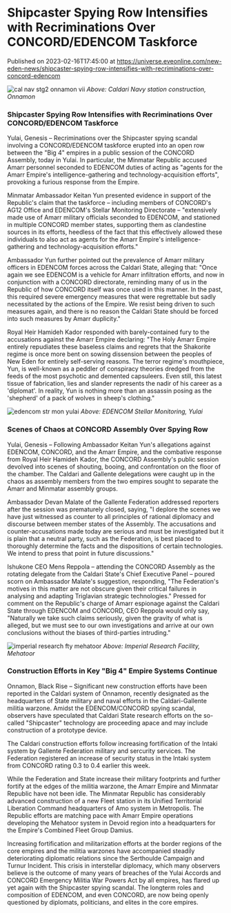 # Shipcaster Spying Row Intensifies with Recriminations Over CONCORD/EDENCOM Taskforce
Published on 2023-02-16T17:45:00 at https://universe.eveonline.com/new-eden-news/shipcaster-spying-row-intensifies-with-recriminations-over-concord-edencom

![cal nav stg2 onnamon vii](//images.ctfassets.net/1gqwxa4vbed9/6pPNAHBUape1brwwEDKoGf/046d6584f4a79aed59d164094bf77fb0/cal_nav_stg2_onnamon_vii.png) *Above: Caldari Navy station construction, Onnamon*

### Shipcaster Spying Row Intensifies with Recriminations Over CONCORD/EDENCOM Taskforce

Yulai, Genesis – Recriminations over the Shipcaster spying scandal involving a CONCORD/EDENCOM taskforce erupted into an open row between the "Big 4" empires in a public session of the CONCORD Assembly, today in Yulai. In particular, the Minmatar Republic accused Amarr personnel seconded to EDENCOM duties of acting as "agents for the Amarr Empire's intelligence-gathering and technology-acquisition efforts", provoking a furious response from the Empire.

Minmatar Ambassador Keitan Yun presented evidence in support of the Republic's claim that the taskforce – including members of CONCORD's AG12 Office and EDENCOM's Stellar Monitoring Directorate – "extensively made use of Amarr military officials seconded to EDENCOM, and stationed in multiple CONCORD member states, supporting them as clandestine sources in its efforts, heedless of the fact that this effectively allowed these individuals to also act as agents for the Amarr Empire's intelligence-gathering and technology-acquisition efforts." 

Ambassador Yun further pointed out the prevalence of Amarr military officers in EDENCOM forces across the Caldari State, alleging that: "Once again we see EDENCOM is a vehicle for Amarr infiltration efforts, and now in conjunction with a CONCORD directorate, reminding many of us in the Republic of how CONCORD itself was once used in this manner. In the past, this required severe emergency measures that were regrettable but sadly necessitated by the actions of the Empire. We resist being driven to such measures again, and there is no reason the Caldari State should be forced into such measures by Amarr duplicity."

Royal Heir Hamideh Kador responded with barely-contained fury to the accusations against the Amarr Empire declaring: "The Holy Amarr Empire entirely repudiates these baseless claims and regrets that the Shakorite regime is once more bent on sowing dissension between the peoples of New Eden for entirely self-serving reasons. The terror regime's mouthpiece, Yun, is well-known as a peddler of conspiracy theories dredged from the feeds of the most psychotic and demented capsuleers. Even still, this latest tissue of fabrication, lies and slander represents the nadir of his career as a 'diplomat'. In reality, Yun is nothing more than an assassin posing as the 'shepherd' of a pack of wolves in sheep's clothing."

![edencom str mon yulai](//images.ctfassets.net/1gqwxa4vbed9/3xUjxCBKuFnJa135ZXGmRr/75cd48a3a3b3832047e081c8eac06f7f/edencom_str_mon_yulai.png) *Above: EDENCOM Stellar Monitoring, Yulai*

### Scenes of Chaos at CONCORD Assembly Over Spying Row

Yulai, Genesis – Following Ambassador Keitan Yun's allegations against EDENCOM, CONCORD, and the Amarr Empire, and the combative response from Royal Heir Hamideh Kador, the CONCORD Assembly's public session devolved into scenes of shouting, booing, and confrontation on the floor of the chamber. The Caldari and Gallente delegations were caught up in the chaos as assembly members from the two empires sought to separate the Amarr and Minmatar assembly groups.

Ambassador Devan Malate of the Gallente Federation addressed reporters after the session was prematurely closed, saying, "I deplore the scenes we have just witnessed as counter to all principles of rational diplomacy and discourse between member states of the Assembly. The accusations and counter-accusations made today are serious and must be investigated but it is plain that a neutral party, such as the Federation, is best placed to thoroughly determine the facts and the dispositions of certain technologies. We intend to press that point in future discussions."

Ishukone CEO Mens Reppola – attending the CONCORD Assembly as the rotating delegate from the Caldari State's Chief Executive Panel – poured scorn on Ambassador Malate's suggestion, responding, "The Federation's motives in this matter are not obscure given their critical failures in analysing and adapting Triglavian strategic technologies." Pressed for comment on the Republic's charge of Amarr espionage against the Caldari State through EDENCOM and CONCORD, CEO Reppola would only say, "Naturally we take such claims seriously, given the gravity of what is alleged, but we must see to our own investigations and arrive at our own conclusions without the biases of third-parties intruding." 

![imperial research fty mehatoor](//images.ctfassets.net/1gqwxa4vbed9/BLKMC1rqwhO79ApJ2sadH/cfc29e098984c7cf764478887b9e8bbc/imperial_research_fty_mehatoor.png) *Above: Imperial Research Facility, Mehatoor*

### Construction Efforts in Key "Big 4" Empire Systems Continue

Onnamon, Black Rise – Significant new construction efforts have been reported in the Caldari system of Onnamon, recently designated as the headquarters of State military and naval efforts in the Caldari-Gallente militia warzone. Amidst the EDENCOM/CONCORD spying scandal, observers have speculated that Caldari State research efforts on the so-called "Shipcaster" technology are proceeding apace and may include construction of a prototype device.

The Caldari construction efforts follow increasing fortification of the Intaki system by Gallente Federation military and sercurity services. The Federation registered an increase of security status in the Intaki system from CONCORD rating 0.3 to 0.4 earlier this week.

While the Federation and State increase their military footprints and further fortify at the edges of the militia warzone, the Amarr Empire and Minmatar Republic have not been idle. The Minmatar Republic has considerably advanced construction of a new Fleet station in its Unified Territorial Liberation Command headquarters of Amo system in Metropolis. The Republic efforts are matching pace with Amarr Empire operations developing the Mehatoor system in Devoid region into a headquarters for the Empire's Combined Fleet Group Damius.

Increasing fortification and militarization efforts at the border regions of the core empires and the militia warzones have accompanied steadily deteriorating diplomatic relations since the Serthoulde Campaign and Turnur Incident. This crisis in interstellar diplomacy, which many observers believe is the outcome of many years of breaches of the Yulai Accords and CONCORD Emergency Militia War Powers Act by all empires, has flared up yet again with the Shipcaster spying scandal. The longterm roles and composition of EDENCOM, and even CONCORD, are now being openly questioned by diplomats, politicians, and elites in the core empires.
